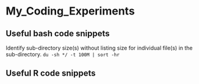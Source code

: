 # My_Coding_Experiments

## Useful bash code snippets

Identify sub-directory size(s) without listing size for individual file(s) in the sub-directory.
`du -sh */ -t 100M | sort -hr`


## Useful R code snippets
